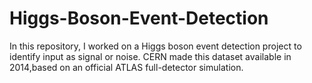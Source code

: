# Higgs-Boson-Event-Detection
In this repository, I worked on a Higgs boson event detection project to identify input as signal or noise. CERN made this dataset available in 2014,based on an official ATLAS full-detector simulation.
